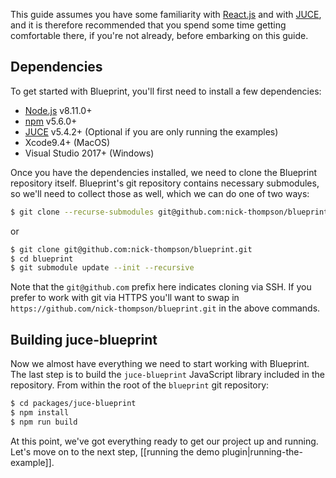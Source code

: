 This guide assumes you have some familiarity with [React.js](https://reactjs.org/) and with [JUCE](https://juce.com/), and it is therefore recommended that you spend some time getting comfortable there, if you're not already, before embarking on this guide.

## Dependencies
To get started with Blueprint, you'll first need to install a few dependencies:

* [Node.js](https://juce.com/) v8.11.0+
* [npm](https://www.npmjs.com/) v5.6.0+
* [JUCE](https://juce.com/) v5.4.2+ (Optional if you are only running the examples)
* Xcode9.4+ (MacOS)
* Visual Studio 2017+ (Windows)

Once you have the dependencies installed, we need to clone the Blueprint repository
itself. Blueprint's git repository contains necessary submodules, so we'll need to
collect those as well, which we can do one of two ways:

```bash
$ git clone --recurse-submodules git@github.com:nick-thompson/blueprint.git
```
or
```bash
$ git clone git@github.com:nick-thompson/blueprint.git
$ cd blueprint
$ git submodule update --init --recursive
```

Note that the `git@github.com` prefix here indicates cloning via SSH. If you prefer
to work with git via HTTPS you'll want to swap in `https://github.com/nick-thompson/blueprint.git`
in the above commands.

## Building juce-blueprint
Now we almost have everything we need to start working with Blueprint. The last step
is to build the `juce-blueprint` JavaScript library included in the repository. From within
the root of the `blueprint` git repository:

```bash
$ cd packages/juce-blueprint
$ npm install
$ npm run build
```

At this point, we've got everything ready to get our project up and running. Let's
move on to the next step, [[running the demo plugin|running-the-example]].
